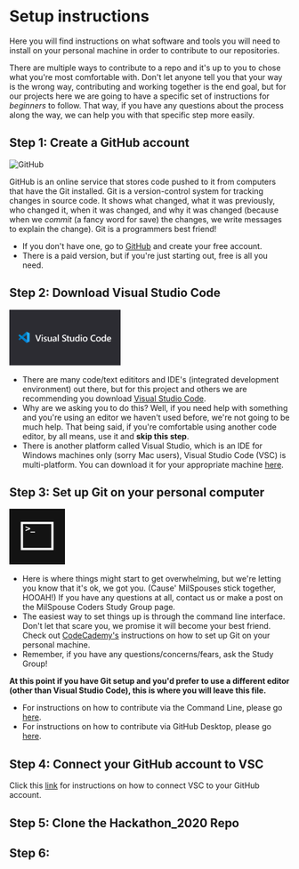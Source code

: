 # Setup instructions

Here you will find instructions on what software and tools you will need to install on your personal machine in order to contribute to our repositories.

There are multiple ways to contribute to a repo and it's up to you to chose what you're most comfortable with. Don't let anyone tell you that your way is the wrong way, contributing and working together is the end goal, but for our projects here we are going to have a specific set of instructions for _beginners_ to follow. That way, if you have any questions about the process along the way, we can help you with that specific step more easily.

## Step 1: Create a GitHub account

<img alt="GitHub" src="https://desktop.github.com/images/desktop-icon.svg" width="100">

GitHub is an online service that stores code pushed to it from computers that have the Git installed. Git is a version-control system for tracking changes in source code. It shows what changed, what it was previously, who changed it, when it was changed, and why it was changed (because when we _commit_ (a fancy word for save) the changes, we write messages to explain the change). Git is a programmers best friend!

-   If you don't have one, go to [GitHub](https://github.com/) and create your free account.
-   There is a paid version, but if you're just starting out, free is all you need.

## Step 2: Download Visual Studio Code

<img style="left"  src="assets/visualstudiocodelogo.png" alt="clone this repository" width="200" />

-   There are many code/text edititors and IDE's (integrated development environment) out there, but for this project and others we are recommending you download [Visual Studio Code](https://code.visualstudio.com/download).
-   Why are we asking you to do this? Well, if you need help with something and you're using an editor we haven't used before, we're not going to be much help. That being said, if you're comfortable using another code editor, by all means, use it and **skip this step**.
-   There is another platform called Visual Studio, which is an IDE for Windows machines only (sorry Mac users), Visual Studio Code (VSC) is multi-platform. You can download it for your appropriate machine [here](https://code.visualstudio.com/download).

## Step 3: Set up Git on your personal computer

<img style="left"  src="assets/Command_Prompt.png" alt="clone this repository" width="100" />

-   Here is where things might start to get overwhelming, but we're letting you know that it's ok, we got you. (Cause' MilSpouses stick together, HOOAH!) If you have any questions at all, contact us or make a post on the MilSpouse Coders Study Group page.
-   The easiest way to set things up is through the command line interface. Don't let that scare you, we promise it will become your best friend. Check out [CodeCademy's](https://www.codecademy.com/articles/git-setup) instructions on how to set up Git on your personal machine.
-   Remember, if you have any questions/concerns/fears, ask the Study Group!

**At this point if you have Git setup and you'd prefer to use a different editor (other than Visual Studio Code), this is where you will leave this file.** 
- For instructions on how to contribute via the Command Line, please go [here](command-line-tutorial.md). 
- For instructions on how to contribute via GitHub Desktop, please go [here](github-desktop-tutorial.md).

## Step 4: Connect your GitHub account to VSC
Click this [link](https://code.visualstudio.com/docs/editor/github) for instructions on how to connect VSC to your GitHub account.


## Step 5: Clone the Hackathon_2020 Repo

## Step 6:
